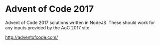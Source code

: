 # Advent of Code 2017

Advent of Code 2017 solutions written in NodeJS.
These should work for any inputs provided by the AoC 2017 site.

http://adventofcode.com/
